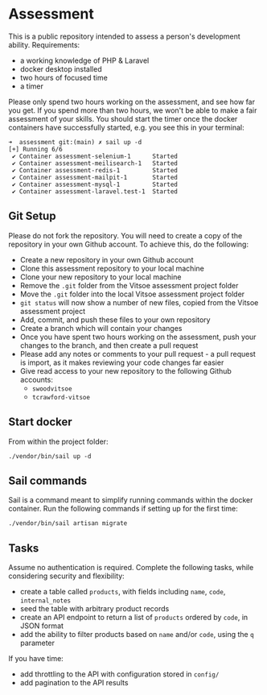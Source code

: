 # Assessment

This is a public repository intended to assess a person's development ability.
Requirements:
* a working knowledge of PHP & Laravel
* docker desktop installed
* two hours of focused time
* a timer

Please only spend two hours working on the assessment, and see how
far you get.
If you spend more than two hours, we won't be able to make a fair assessment
of your skills.
You should start the timer once the docker containers have successfully started, e.g. you see this in your terminal:

```
➜  assessment git:(main) ✗ sail up -d
[+] Running 6/6
 ✔ Container assessment-selenium-1      Started                                                  
 ✔ Container assessment-meilisearch-1   Started
 ✔ Container assessment-redis-1         Started                                                  
 ✔ Container assessment-mailpit-1       Started                                                  
 ✔ Container assessment-mysql-1         Started                                                  
 ✔ Container assessment-laravel.test-1  Started                                                 
```

## Git Setup

Please do not fork the repository. You will need to create a copy of the repository in your own
Github account. To achieve this, do the following:

* Create a new repository in your own Github account
* Clone this assessment repository to your local machine
* Clone your new repository to your local machine
* Remove the `.git` folder from the Vitsoe assessment project folder
* Move the `.git` folder into the local Vitsoe assessment project folder
* `git status` will now show a number of new files, copied from the Vitsoe assessment project
* Add, commit, and push these files to your own repository
* Create a branch which will contain your changes
* Once you have spent two hours working on the assessment, push your changes to the branch, and then create a pull request
* Please add any notes or comments to your pull request - a pull request is import, as it makes reviewing your code changes far easier
* Give read access to your new repository to the following Github accounts:
  * `swoodvitsoe`
  * `tcrawford-vitsoe`

## Start docker

From within the project folder:
```
./vendor/bin/sail up -d
```

## Sail commands

Sail is a command meant to simplify running commands within the docker container.
Run the following commands if setting up for the first time:

```
./vendor/bin/sail artisan migrate
```

## Tasks

Assume no authentication is required.
Complete the following tasks, while considering security and flexibility:

* create a table called `products`, with fields including `name`, `code`, `internal_notes`
* seed the table with arbitrary product records
* create an API endpoint to return a list of `products` ordered by `code`, in JSON format
* add the ability to filter products based on `name` and/or `code`, using the `q` parameter

If you have time:

* add throttling to the API with configuration stored in `config/`
* add pagination to the API results

